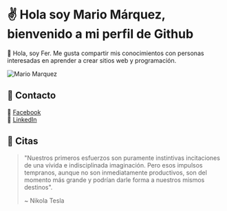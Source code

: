 # :v: Hola soy Mario Márquez, bienvenido a mi perfil de Github

👦 Hola, soy Fer. Me gusta compartir mis conocimientos con personas interesadas en aprender a crear sitios web y programación.

![Mario Marquez](https://avatars1.githubusercontent.com/u/54252057?s=460&u=811ec7539c6cea948cfb3da3a3801da1cceae850&v=4)

## 📱 Contacto
🔗 [Facebook](https://bit.ly/Fer08F)<br>
🔗 [LinkedIn](https://bit.ly/Fer08In)<br>

## 📌 Citas
> "Nuestros primeros esfuerzos son puramente instintivas incitaciones de una vívida e indisciplinada imaginación. Pero esos impulsos tempranos, aunque no son inmediatamente productivos, son del momento más grande y podrían darle forma a nuestros mismos destinos".
>
> ~ Nikola Tesla
